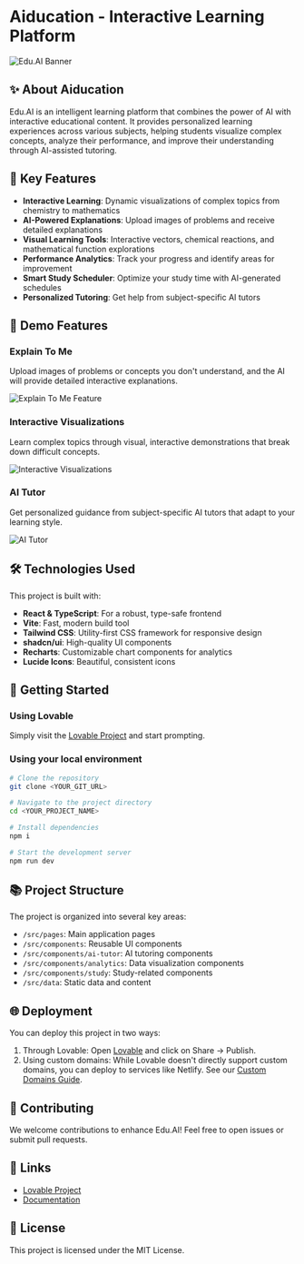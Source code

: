 
# Aiducation - Interactive Learning Platform

![Edu.AI Banner](https://images.unsplash.com/photo-1488590528505-98d2b5aba04b?auto=format&fit=crop&w=1200&q=80)

## ✨ About Aiducation

Edu.AI is an intelligent learning platform that combines the power of AI with interactive educational content. It provides personalized learning experiences across various subjects, helping students visualize complex concepts, analyze their performance, and improve their understanding through AI-assisted tutoring.

## 🎯 Key Features

- **Interactive Learning**: Dynamic visualizations of complex topics from chemistry to mathematics
- **AI-Powered Explanations**: Upload images of problems and receive detailed explanations
- **Visual Learning Tools**: Interactive vectors, chemical reactions, and mathematical function explorations
- **Performance Analytics**: Track your progress and identify areas for improvement
- **Smart Study Scheduler**: Optimize your study time with AI-generated schedules
- **Personalized Tutoring**: Get help from subject-specific AI tutors

## 🚀 Demo Features

### Explain To Me
Upload images of problems or concepts you don't understand, and the AI will provide detailed interactive explanations.

![Explain To Me Feature](https://images.unsplash.com/photo-1518770660439-4636190af475?auto=format&fit=crop&w=800&q=80)

### Interactive Visualizations
Learn complex topics through visual, interactive demonstrations that break down difficult concepts.

![Interactive Visualizations](https://images.unsplash.com/photo-1461749280684-dccba630e2f6?auto=format&fit=crop&w=800&q=80)

### AI Tutor
Get personalized guidance from subject-specific AI tutors that adapt to your learning style.

![AI Tutor](https://images.unsplash.com/photo-1486312338219-ce68d2c6f44d?auto=format&fit=crop&w=800&q=80)

## 🛠️ Technologies Used

This project is built with:

- **React & TypeScript**: For a robust, type-safe frontend
- **Vite**: Fast, modern build tool
- **Tailwind CSS**: Utility-first CSS framework for responsive design
- **shadcn/ui**: High-quality UI components
- **Recharts**: Customizable chart components for analytics
- **Lucide Icons**: Beautiful, consistent icons

## 🚀 Getting Started

### Using Lovable

Simply visit the [Lovable Project](https://lovable.dev/projects/b9ef6959-56ce-4427-91f8-4ddbcbc486b8) and start prompting.

### Using your local environment

```sh
# Clone the repository
git clone <YOUR_GIT_URL>

# Navigate to the project directory
cd <YOUR_PROJECT_NAME>

# Install dependencies
npm i

# Start the development server
npm run dev
```

## 📚 Project Structure

The project is organized into several key areas:

- `/src/pages`: Main application pages
- `/src/components`: Reusable UI components
- `/src/components/ai-tutor`: AI tutoring components
- `/src/components/analytics`: Data visualization components
- `/src/components/study`: Study-related components
- `/src/data`: Static data and content

## 🌐 Deployment

You can deploy this project in two ways:

1. Through Lovable: Open [Lovable](https://lovable.dev/projects/b9ef6959-56ce-4427-91f8-4ddbcbc486b8) and click on Share -> Publish.
2. Using custom domains: While Lovable doesn't directly support custom domains, you can deploy to services like Netlify. See our [Custom Domains Guide](https://docs.lovable.dev/tips-tricks/custom-domain/).

## 📝 Contributing

We welcome contributions to enhance Edu.AI! Feel free to open issues or submit pull requests.

## 🔗 Links

- [Lovable Project](https://lovable.dev/projects/b9ef6959-56ce-4427-91f8-4ddbcbc486b8)
- [Documentation](https://docs.lovable.dev/)

## 📄 License

This project is licensed under the MIT License.
